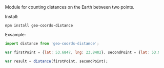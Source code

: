 Module for counting distances on the Earth between two points.

Install:
```
npm install geo-coords-distance
```

Exsample:
```javascript
import distance from 'geo-coords-distance';

var firstPoint = {lat: 53.6847, lng: 23.8402}, secondPoint = {lat: 53.9271, lng: 27.5252};

var result = distance(firstPoint, secondPoint);
```
